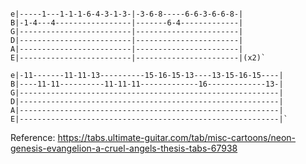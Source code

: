 ```
 
e|-----1---1-1-1-6-4-3-1-3-|-3-6-8-----6-6-3-6-6-8-|
B|-1-4---4-----------------|-------6-4-------------|
G|-------------------------|-----------------------|
D|-------------------------|-----------------------|
A|-------------------------|-----------------------|
E|-------------------------|-----------------------|(x2)`

e|-11-------11-11-13----------15-16-15-13----13-15-16-15----|
B|----11-11----------11-11-11-------------16-------------13-|
G|----------------------------------------------------------|
D|----------------------------------------------------------|
A|----------------------------------------------------------|
E|----------------------------------------------------------|`

```

Reference: 
https://tabs.ultimate-guitar.com/tab/misc-cartoons/neon-genesis-evangelion-a-cruel-angels-thesis-tabs-67938

